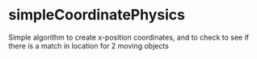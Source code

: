 # simpleCoordinatePhysics
Simple algorithm to create x-position coordinates, and to check to see if there is a match in location for 2 moving objects
